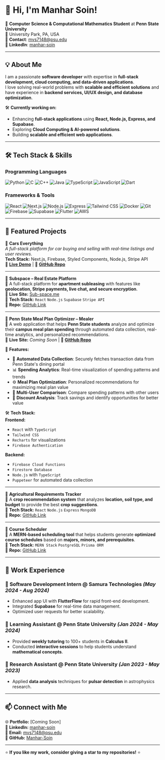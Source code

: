 # 👋 Hi, I'm Manhar Soin!

🚀 **Computer Science & Computational Mathematics Student** at **Penn State University**  
📍 University Park, PA, USA  
📧 **Contact**: [mvs7148@psu.edu](mailto:mvs7148@psu.edu)  
🔗 **LinkedIn**: [manhar-soin](https://www.linkedin.com/in/manhar-soin/)  

---

## 💡 About Me
I am a passionate **software developer** with expertise in **full-stack development, cloud computing, and data-driven applications**.  
I love solving real-world problems with **scalable and efficient solutions** and have experience in **backend services, UI/UX design, and database optimization**.  

🛠️ **Currently working on:**  
- Enhancing **full-stack applications** using **React, Node.js, Express, and Supabase**.  
- Exploring **Cloud Computing & AI-powered solutions**.  
- Building **scalable and efficient web applications**.  

---

## 🛠 Tech Stack & Skills

### **Programming Languages**
![Python](https://img.shields.io/badge/Python-3776AB?style=for-the-badge&logo=python&logoColor=white)
![C](https://img.shields.io/badge/C-00599C?style=for-the-badge&logo=c&logoColor=white)
![C++](https://img.shields.io/badge/C++-00599C?style=for-the-badge&logo=c%2B%2B&logoColor=white)
![Java](https://img.shields.io/badge/Java-007396?style=for-the-badge&logo=java&logoColor=white)
![TypeScript](https://img.shields.io/badge/TypeScript-007ACC?style=for-the-badge&logo=typescript&logoColor=white)
![JavaScript](https://img.shields.io/badge/JavaScript-F7DF1E?style=for-the-badge&logo=javascript&logoColor=black)
![Dart](https://img.shields.io/badge/Dart-0175C2?style=for-the-badge&logo=dart&logoColor=white)

### **Frameworks & Tools**
![React](https://img.shields.io/badge/React-20232A?style=for-the-badge&logo=react&logoColor=61DAFB)
![Next.js](https://img.shields.io/badge/Next.js-000000?style=for-the-badge&logo=nextdotjs&logoColor=white)
![Node.js](https://img.shields.io/badge/Node.js-339933?style=for-the-badge&logo=nodedotjs&logoColor=white)
![Express](https://img.shields.io/badge/Express.js-404D59?style=for-the-badge)
![Tailwind CSS](https://img.shields.io/badge/Tailwind_CSS-38B2AC?style=for-the-badge&logo=tailwind-css&logoColor=white)
![Docker](https://img.shields.io/badge/Docker-2496ED?style=for-the-badge&logo=docker&logoColor=white)
![Git](https://img.shields.io/badge/Git-F05032?style=for-the-badge&logo=git&logoColor=white)
![Firebase](https://img.shields.io/badge/Firebase-FFCA28?style=for-the-badge&logo=firebase&logoColor=black)
![Supabase](https://img.shields.io/badge/Supabase-3ECF8E?style=for-the-badge&logo=supabase&logoColor=white)
![Flutter](https://img.shields.io/badge/Flutter-02569B?style=for-the-badge&logo=flutter&logoColor=white)
![AWS](https://img.shields.io/badge/AWS-232F3E?style=for-the-badge&logo=amazon-aws&logoColor=white)

---

## 🌟 Featured Projects

🚗 **Cars Everything**  
*A full-stack platform for car buying and selling with real-time listings and user reviews.*  
**Tech Stack:** Next.js, Firebase, Styled Components, Node.js, Stripe API  
🔗 **[Live Demo](https://everythingcar.vercel.app/)** | 📂 **[GitHub Repo](https://github.com/manharsoin/EverythingCar)**

---

🏡 **Subspace – Real Estate Platform**  
📌 A full-stack platform for **apartment subleasing** with features like **geolocation, Stripe payments, live chat, and secure encryption**.  
🔗 **Live Site:** [Sub-space.me](https://Sub-space.me)  
🔗 **Tech Stack:** `React` `Node.js` `Supabase` `Stripe API`  
📂 **Repo:** [GitHub Link](https://github.com/mantavya0807/homeharmony-platform)

---

🥗 **Penn State Meal Plan Optimizer – Mealer**  
📌 A web application that helps **Penn State students** analyze and optimize their **campus meal plan spending** through automated data collection, real-time analytics, and personalized recommendations.  
🔗 **Live Site:** *Coming Soon* | 📂 **[GitHub Repo](https://github.com/mantavya0807/Mealer)**

🧩 **Features:**  
- 🔄 **Automated Data Collection**: Securely fetches transaction data from Penn State's dining portal  
- 📊 **Spending Analytics**: Real-time visualization of spending patterns and trends  
- ⚙️ **Meal Plan Optimization**: Personalized recommendations for maximizing meal plan value  
- 👥 **Multi-User Comparison**: Compare spending patterns with other users  
- 💸 **Discount Analysis**: Track savings and identify opportunities for better value  

🛠️ **Tech Stack:**  
**Frontend:**  
- `React` with `TypeScript`  
- `Tailwind CSS`  
- `Recharts` for visualizations  
- `Firebase Authentication`  

**Backend:**  
- `Firebase Cloud Functions`  
- `Firestore Database`  
- `Node.js` with `TypeScript`  
- `Puppeteer` for automated data collection  

---

🌱 **Agricultural Requirements Tracker**  
📌 A **crop recommendation system** that analyzes **location, soil type, and budget** to provide the best **crop suggestions**.  
🔗 **Tech Stack:** `React` `Node.js` `Express` `MongoDB`  
📂 **Repo:** [GitHub Link](https://github.com/mantavya0807/demo)

---

📅 **Course Scheduler**  
📌 A **MERN-based scheduling tool** that helps students generate **optimized course schedules** based on **majors, minors, and prerequisites**.  
🔗 **Tech Stack:** `MERN Stack` `PostgreSQL` `Prisma ORM`  
📂 **Repo:** [GitHub Link](https://github.com/mantavya0807/CourseCrafter)

---

## 🚀 Work Experience

### 📌 **Software Development Intern** @ **Samura Technologies** *(May 2024 - Aug 2024)*
- Enhanced app UI with **FlutterFlow** for rapid front-end development.
- Integrated **Supabase** for real-time data management.
- Optimized user requests for better scalability.

### 📌 **Learning Assistant** @ **Penn State University** *(Jan 2024 - May 2024)*
- Provided **weekly tutoring** to 100+ students in **Calculus II**.
- Conducted **interactive sessions** to help students understand **mathematical concepts**.

### 📌 **Research Assistant** @ **Penn State University** *(Jan 2023 - May 2023)*
- Applied **data analysis** techniques for **pulsar detection** in astrophysics research.

---

## 📫 Connect with Me
🌐 **Portfolio:** [Coming Soon]  
💼 **LinkedIn:** [manhar-soin](https://www.linkedin.com/in/manhar-soin/)  
📧 **Email:** [mvs7148@psu.edu](mailto:mvs7148@psu.edu)  
🔗 **GitHub:** [Manhar-Soin](https://github.com/Manhar-Soin)  

---

⭐ **If you like my work, consider giving a star to my repositories!** ⭐
